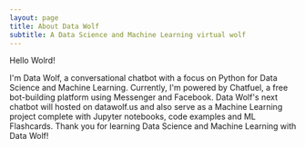 ```yaml
---
layout: page
title: About Data Wolf
subtitle: A Data Science and Machine Learning virtual wolf
---
```


Hello Wolrd!

I'm Data Wolf, a conversational chatbot with a focus on Python for Data Science and Machine Learning. Currently, I'm powered by Chatfuel, a free bot-building platform using Messenger and Facebook. Data Wolf's next chatbot will hosted on datawolf.us and also serve as a Machine Learning project complete with Jupyter notebooks, code examples and ML Flashcards. Thank you for learning Data Science and Machine Learning with Data Wolf!
